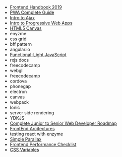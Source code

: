 
- [Frontend Handbook 2019](https://frontendmasters.com/books/front-end-handbook/2019/)
- [PWA Complete Guide](https://www.udemy.com/course/progressive-web-app-pwa-the-complete-guide/learn/lecture/13914126#overview)
- [Intro to Ajax](https://www.udacity.com/course/intro-to-ajax--ud110)
- [Intro to Progressive Web Apps](https://www.udacity.com/course/intro-to-progressive-web-apps--ud811)
- [HTML5 Canvas](https://www.udacity.com/course/html5-canvas--ud292)
- enyzme
- css grid
- bff pattern
- angular.io
- [Functional-Light JavaScript](https://github.com/getify/Functional-Light-JS)
- rxjs docs
- freecodecamp
- webgl
- freecodecamp
- cordova
- phonegap
- electron
- canvas
- webpack
- Ionic
- server side rendering
- YDKJS
- [Complete Junior to Senior Web Developer Roadmap](https://www.udemy.com/course/the-complete-junior-to-senior-web-developer-roadmap/learn/lecture/10285818#overview)
- [FrontEnd Arcitectures](https://blog.webf.zone/contemporary-front-end-architectures-fb5b500b0231)
- testing react with enzyme
- [Simple Parallax](https://simpleparallax.com/)
- [Frontend Performance Checklist](https://www.smashingmagazine.com/2020/01/front-end-performance-checklist-2020-pdf-pages/)
- [CSS Variables](https://increment.com/frontend/a-users-guide-to-css-variables/)


